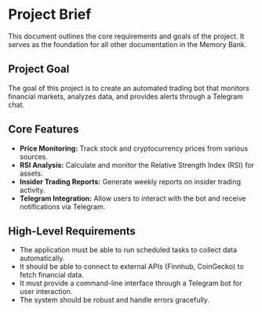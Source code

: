 # Project Brief

This document outlines the core requirements and goals of the project. It serves as the foundation for all other documentation in the Memory Bank.

## Project Goal
The goal of this project is to create an automated trading bot that monitors financial markets, analyzes data, and provides alerts through a Telegram chat.

## Core Features
- **Price Monitoring:** Track stock and cryptocurrency prices from various sources.
- **RSI Analysis:** Calculate and monitor the Relative Strength Index (RSI) for assets.
- **Insider Trading Reports:** Generate weekly reports on insider trading activity.
- **Telegram Integration:** Allow users to interact with the bot and receive notifications via Telegram.

## High-Level Requirements
- The application must be able to run scheduled tasks to collect data automatically.
- It should be able to connect to external APIs (Finnhub, CoinGecko) to fetch financial data.
- It must provide a command-line interface through a Telegram bot for user interaction.
- The system should be robust and handle errors gracefully.
